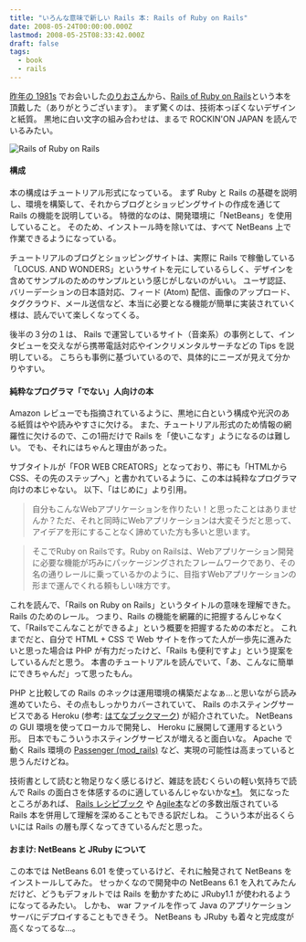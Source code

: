 ```yaml
---
title: "いろんな意味で新しい Rails 本: Rails of Ruby on Rails"
date: 2008-05-24T00:00:00.000Z
lastmod: 2008-05-25T08:33:42.000Z
draft: false
tags:
  - book
  - rails
---
```


[昨年の 1981s](/posts/20071221/p01) でお会いした[のりおさん](http://twitter.com/norio)から、[Rails of Ruby on Rails](https://www.amazon.co.jp/dp/4839922217)という本を頂戴した（ありがとうございます）。 まず驚くのは、技術本っぽくないデザインと紙質。 黒地に白い文字の組み合わせは、まるで ROCKIN'ON JAPAN を読んでいるみたい。

![Rails of Ruby on Rails](@/assets/flickr/2516306900.jpg "Rails of Ruby on Rails")

#### 構成

本の構成はチュートリアル形式になっている。 まず Ruby と Rails の基礎を説明し、環境を構築して、それからブログとショッピングサイトの作成を通じて Rails の機能を説明している。 特徴的なのは、開発環境に「NetBeans」を使用していること。 そのため、インストール時を除いては、すべて NetBeans 上で作業できるようになっている。

チュートリアルのブログとショッピングサイトは、実際に Rails で稼働している「LOCUS. AND WONDERS」というサイトを元にしているらしく、デザインを含めてサンプルのためのサンプルという感じがしないのがいい。 ユーザ認証、バリーデーションの日本語対応、フィード (Atom) 配信、画像のアップロード、タグクラウド、メール送信など、本当に必要となる機能が簡単に実装されていく様は、読んでいて楽しくなってくる。

後半の３分の１は、 Rails で運営しているサイト（音楽系）の事例として、インタビューを交えながら携帯電話対応やインクリメンタルサーチなどの Tips を説明している。 こちらも事例に基づいているので、具体的にニーズが見えて分かりやすい。

#### 純粋なプログラマ「でない」人向けの本

Amazon レビューでも指摘されているように、黒地に白という構成や光沢のある紙質はやや読みやすさに欠ける。 また、チュートリアル形式のため情報の網羅性に欠けるので、この1冊だけで Rails を「使いこなす」ようになるのは難しい。 でも、それにはちゃんと理由があった。

サブタイトルが「FOR WEB CREATORS」となっており、帯にも「HTMLからCSS、その先のステップへ」と書かれているように、この本は純粋なプログラマ向けの本じゃない。 以下、「はじめに」より引用。

> 自分もこんなWebアプリケーションを作りたい！と思ったことはありませんか？ただ、それと同時にWebアプリケーションは大変そうだと思って、アイデアを形にすることなく諦めていた方も多いと思います。

> そこでRuby on Railsです。Ruby on Railsは、Webアプリケーション開発に必要な機能が巧みにパッケージングされたフレームワークであり、その名の通りレールに乗っているかのように、目指すWebアプリケーションの形まで運んでくれる頼もしい味方です。

これを読んで、「Rails on Ruby on Rails」というタイトルの意味を理解できた。 Rails のためのレール。 つまり、Rails の機能を網羅的に把握するんじゃなくて、「Railsでこんなことができるよ」という概要を把握するための本だと。 これまでだと、自分で HTML + CSS で Web サイトを作ってた人が一歩先に進みたいと思った場合は PHP が有力だったけど、「Rails も便利ですよ」という提案をしているんだと思う。 本書のチュートリアルを読んでいて、「あ、こんなに簡単にできちゃんだ」って思ったもん。

PHP と比較しての Rails のネックは運用環境の構築だよなぁ…と思いながら読み進めていたら、その点もしっかりカバーされていて、 Rails のホスティングサービスである Heroku (参考: [はてなブックマーク](http://b.hatena.ne.jp/t/heroku?sort=count)) が紹介されていた。 NetBeans の GUI 環境を使ってローカルで開発し、 Heroku に展開して運用するという形。 日本でもこういうホスティングサービスが増えると面白いな。 Apache で動く Rails 環境の [Passenger (mod_rails)](http://www.modrails.com/) など、実現の可能性は高まっていると思うんだけどね。

技術書として読むと物足りなく感じるけど、雑誌を読むくらいの軽い気持ちで読んで Rails の面白さを体感するのに適しているんじゃないかな[\*1](# '個人的には「<a href="http://d.hatena.ne.jp/dropdb/20071104/p1">新しいプログラミング言語を学ぶのだ。</a>」の id:dropdb さんや、「<a href="http://d.hatena.ne.jp/asami81/20080424/1209046094">よし！xhtmlとCSSだね！</a>」の id:asami81 さんに読んでみてほしい')。 気になったところがあれば、 [Rails レシピブック](https://www.amazon.co.jp/dp/4797336625) や [Agile本](https://www.amazon.co.jp/dp/4274066967)などの多数出版されている Rails 本を併用して理解を深めることもできる訳だしね。 こういう本が出るくらいには Rails の層も厚くなってきているんだと思った。

#### おまけ: NetBeans と JRuby について

この本では NetBeans 6.01 を使っているけど、それに触発されて NetBeans をインストールしてみた。 せっかくなので開発中の NetBeans 6.1 を入れてみたんだけど、どうもデフォルトでは Rails を動かすために JRuby1.1 が使われるようになってるみたい。 しかも、 war ファイルを作って Java のアプリケーションサーバにデプロイすることもできそう。 NetBeans も JRuby も着々と完成度が高くなってるな…。
